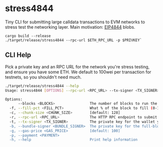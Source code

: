 # stress4844

Tiny CLI for submitting large calldata transactions to EVM networks to stress test the networking layer. Main motivation: [EIP4844](https://eips.ethereum.org/EIPS/eip-4844) blobs.

```
cargo build --release
./target/release/stress4844 --rpc-url $ETH_RPC_URL -p $PRIVKEY`
```

## CLI Help

Pick a private key and an RPC URL for the network you're stress testing, and ensure you have some ETH. We default to 100wei per transaction for testnets, so you shouldn't need much.


```bash
./target/release/stress4844 --help
Usage: stress4844 [OPTIONS] --rpc-url <RPC_URL> --tx-signer <TX_SIGNER> --bundle-signer <BUNDLE_SIGNER> --payment <PAYMENT>

Options:
      --blocks <BLOCKS>                The number of blocks to run the stress test for [default: 1]
  -f, --fill-pct <FILL_PCT>            What % of the block to fill (0-100) [default: 100]
  -c, --chunk-size <CHUNK_SIZE>        [default: 128]
  -r, --rpc-url <RPC_URL>              The HTTP RPC endpoint to submit the transactions to
  -t, --tx-signer <TX_SIGNER>          The private key for the wallet you'll submit the stress test transactions with. MUST have enough ETH to cover for the gas
  -b, --bundle-signer <BUNDLE_SIGNER>  The private key for the full-block template bundle signer wallet
  -g, --gas-price <GAS_PRICE>          [default: 100]
  -p, --payment <PAYMENT>
  -h, --help                           Print help information
```
